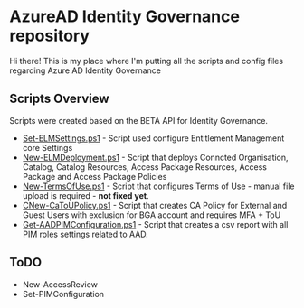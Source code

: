 # AzureAD Identity Governance repository
Hi there!
This is my place where I'm putting all the scripts and config files regarding Azure AD Identity Governance

## Scripts Overview

Scripts were created based on the BETA API for Identity Governance.
- [Set-ELMSettings.ps1](https://github.com/przybylskirobert/AzureIdentityGovernance/blob/master/Set-ELMSettings.ps1) - Script used configure Entitlement Management core Settings
- [New-ELMDeployment.ps1](https://github.com/przybylskirobert/AzureIdentityGovernance/blob/master/New-ELMDeployment.ps1) - Script that deploys Conncted Organisation, Catalog, Catalog Resources, Access Package Resources, Access Package and Access Package Policies
- [New-TermsOfUse.ps1](https://github.com/przybylskirobert/AzureIdentityGovernance/blob/master/New-TermsOfUse.ps1) - Script that configures Terms of Use - manual file upload is required - **not fixed yet**.
- [CNew-CaToUPolicy.ps1](https://github.com/przybylskirobert/AzureIdentityGovernance/blob/master/New-CaToUPolicy.ps1)  - Script that creates CA Policy for External and Guest Users with exclusion for BGA account and requires MFA + ToU
- [Get-AADPIMConfiguration.ps1](https://github.com/przybylskirobert/AzureIdentityGovernance/blob/master/Get-AADPIMConfiguration.ps1)  - Script that creates a csv report with all PIM roles settings related to AAD.

## ToDO
- New-AccessReview
- Set-PIMConfiguration 
